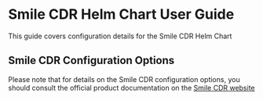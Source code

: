 # Smile CDR Helm Chart User Guide

This guide covers configuration details for the Smile CDR Helm Chart

## Smile CDR Configuration Options

Please note that for details on the Smile CDR configuration options, you should
consult the official product documentation on the [Smile CDR website](https://smilecdr.com/docs)
